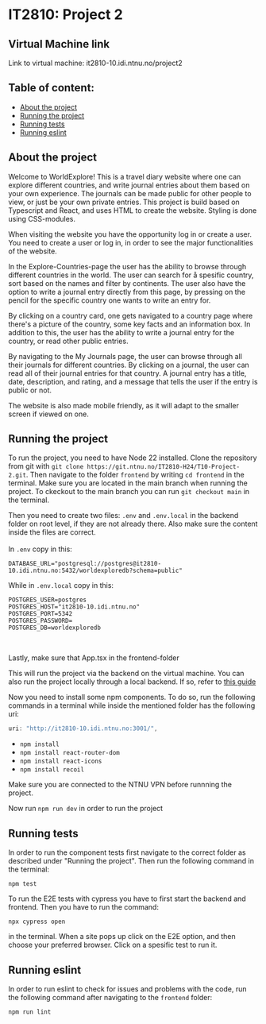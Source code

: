 # IT2810: Project 2

## Virtual Machine link

Link to virtual machine: it2810-10.idi.ntnu.no/project2 

## Table of content:

- [About the project](#about-the-project)
- [Running the project](#running-the-project)
- [Running tests](#running-tests)
- [Running eslint](#running-eslint)

## About the project

Welcome to WorldExplore! This is a travel diary website where one can explore different countries, and write journal entries about them based on your own experience. The journals can be made public for other people to view, or just be your own private entries. This project is build based on Typescript and React, and uses HTML to create the website. Styling is done using CSS-modules.

When visiting the website you have the opportunity log in or create a user. You need to create a user or log in, in order to see the major functionalities of the website. 

In the Explore-Countries-page the user has the ability to browse through different countries in the world. The user can search for å spesific country, sort based on the names and filter by continents. The user also have the option to write a journal entry directly from this page, by pressing on the pencil for the specific country one wants to write an entry for. 

By clicking on a country card, one gets navigated to a country page where there's a picture of the country, some key facts and an information box. In addition to this, the user has the ability to write a journal entry for the country, or read other public entries. 

By navigating to the My Journals page, the user can browse through all their journals for different countries. By clicking on a journal, the user can read all of their journal entries for that country. A journal entry has a title, date, description, and rating, and a message that tells the user if the entry is public or not.

The website is also made mobile friendly, as it will adapt to the smaller screen if viewed on one.

## Running the project

To run the project, you need to have Node 22 installed. Clone the repository from git with `git clone https://git.ntnu.no/IT2810-H24/T10-Project-2.git`. Then navigate to the folder `frontend` by writing `cd frontend` in the terminal. Make sure you are located in the main branch when running the project. To ckeckout to the main branch you can run `git checkout main` in the terminal.

Then you need to create two files: `.env` and `.env.local` in the backend folder on root level, if they are not already there. Also make sure the content inside the files are correct.
<br />
<br />
In `.env` copy in this:

```
DATABASE_URL="postgresql://postgres@it2810-10.idi.ntnu.no:5432/worldexploredb?schema=public"
```

While in `.env.local` copy in this:

```
POSTGRES_USER=postgres
POSTGRES_HOST="it2810-10.idi.ntnu.no"
POSTGRES_PORT=5342
POSTGRES_PASSWORD=
POSTGRES_DB=worldexploredb
```

<br />

Lastly, make sure that App.tsx in the frontend-folder 

This will run the project via the backend on the virtual machine. You can also run the project locally through a local backend. If so, refer to [this guide](backend/README.md)

Now you need to install some npm components.
To do so, run the following commands in a terminal while inside the mentioned folder has the following uri: 

``` typescript
uri: "http://it2810-10.idi.ntnu.no:3001/",
```


- `npm install`
- `npm install react-router-dom`
- `npm install react-icons`
- `npm install recoil`

Make sure you are connected to the NTNU VPN before runnning the project. 

Now run `npm run dev` in order to run the project

## Running tests

In order to run the component tests first navigate to the correct folder as described under "Running the project". Then run the following command in the terminal:

`npm test`

To run the E2E tests with cypress you have to first start the backend and frontend. Then you have to run the command:

```
npx cypress open
```

in the terminal. When a site pops up click on the E2E option, and then choose your preferred browser. Click on a spesific test to run it.

## Running eslint

In order to run eslint to check for issues and problems with the code, run the following command after navigating to the `frontend` folder:

`npm run lint`
